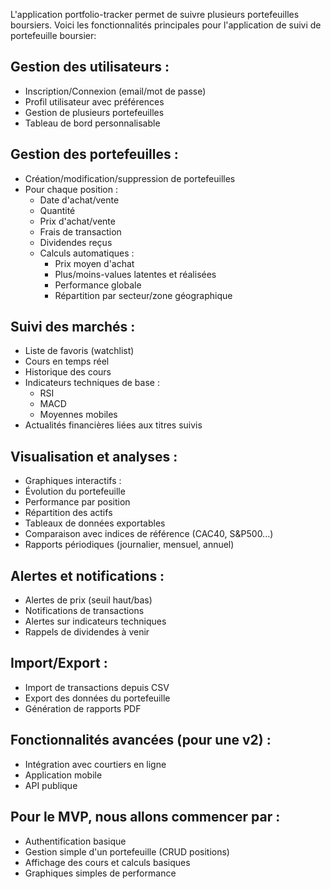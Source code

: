 L'application portfolio-tracker permet de suivre plusieurs portefeuilles boursiers.
Voici les fonctionnalités principales pour l'application de suivi de portefeuille boursier:

## Gestion des utilisateurs :
* Inscription/Connexion (email/mot de passe)
* Profil utilisateur avec préférences
* Gestion de plusieurs portefeuilles
* Tableau de bord personnalisable

## Gestion des portefeuilles :
- Création/modification/suppression de portefeuilles
- Pour chaque position :
	- Date d'achat/vente
	- Quantité
	- Prix d'achat/vente
	- Frais de transaction
	- Dividendes reçus
	- Calculs automatiques :
		- Prix moyen d'achat
		- Plus/moins-values latentes et réalisées
		- Performance globale
		- Répartition par secteur/zone géographique

## Suivi des marchés :
- Liste de favoris (watchlist)
- Cours en temps réel
- Historique des cours
- Indicateurs techniques de base :
	* RSI
	* MACD
	* Moyennes mobiles
- Actualités financières liées aux titres suivis

## Visualisation et analyses :
- Graphiques interactifs :
- Évolution du portefeuille
- Performance par position
- Répartition des actifs
- Tableaux de données exportables
- Comparaison avec indices de référence (CAC40, S&P500...)
- Rapports périodiques (journalier, mensuel, annuel)

## Alertes et notifications :
- Alertes de prix (seuil haut/bas)
- Notifications de transactions
- Alertes sur indicateurs techniques
- Rappels de dividendes à venir

## Import/Export :
- Import de transactions depuis CSV
- Export des données du portefeuille
- Génération de rapports PDF

## Fonctionnalités avancées (pour une v2) :
- Intégration avec courtiers en ligne
- Application mobile
- API publique

## Pour le MVP, nous allons commencer par :
- Authentification basique
- Gestion simple d'un portefeuille (CRUD positions)
- Affichage des cours et calculs basiques
- Graphiques simples de performance
